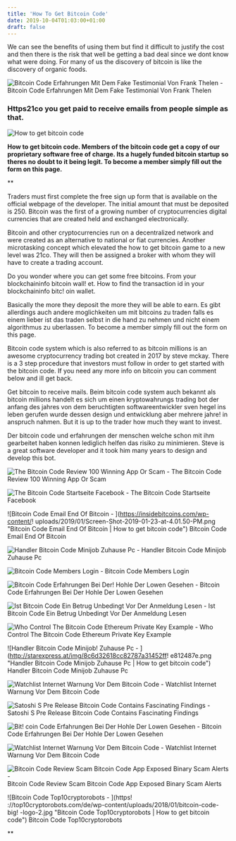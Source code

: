 ```yaml
---
title: 'How To Get Bitcoin Code'
date: 2019-10-04T01:03:00+01:00
draft: false
---
```


We can see the benefits of using them but find it difficult to justify the cost and then there is the risk that well be getting a bad deal since we dont know what were doing. For many of us the discovery of bitcoin is like the discovery of organic foods.

![Bitcoin Code Erfahrungen Mit Dem Fake Testimonial Von Frank Thelen - ](http://www.toptestsieger.de/wp-content/uploads/sites/3/2017/10/Bitcoin_Code_Erfahrungen_3.jpg "Bitcoin Code Erfahrungen Mit Dem Fake Testimonial Von Frank Thelen | How to get bitcoin code") Bitcoin Code Erfahrungen Mit Dem Fake Testimonial Von Frank Thelen

### Https21co you get paid to receive emails from people simple as that.

![How to get bitcoin code](https://top10cryptorobots.com/de/wp-content/uploads/2018/01/bitcoin-code-big-logo-2.jpg "How to get bitcoin code")

**How to get bitcoin code. Members of the bitcoin code get a copy of our proprietary software free of charge. Its a hugely funded bitcoin startup so theres no doubt to it being legit. To become a member simply fill out the form on this page.**

**

Traders must first complete the free sign up form that is available on the official webpage of the developer. The initial amount that must be deposited is 250. Bitcoin was the first of a growing number of cryptocurrencies digital currencies that are created held and exchanged electronically.

Bitcoin and other cryptocurrencies run on a decentralized network and were created as an alternative to national or fiat currencies. Another microtasking concept which elevated the how to get bitcoin game to a new level was 21co. They will then be assigned a broker with whom they will have to create a trading account.

Do you wonder where you can get some free bitcoins. From your blockchaininfo bitcoin wall! et. How to find the transaction id in your blockchaininfo bitc! oin wallet.

Basically the more they deposit the more they will be able to earn. Es gibt allerdings auch andere moglichkeiten um mit bitcoins zu traden falls es einem lieber ist das traden selbst in die hand zu nehmen und nicht einem algorithmus zu uberlassen. To become a member simply fill out the form on this page.

Bitcoin code system which is also referred to as bitcoin millions is an awesome cryptocurrency trading bot created in 2017 by steve mckay. There is a 3 step procedure that investors must follow in order to get started with the bitcoin code. If you need any more info on bitcoin you can comment below and ill get back.

Get bitcoin to receive mails. Beim bitcoin code system auch bekannt als bitcoin millions handelt es sich um einen kryptowahrungs trading bot der anfang des jahres von dem beruchtigten softwareentwickler sven hegel ins leben gerufen wurde dessen design und entwicklung aber mehrere jahre! in anspruch nahmen. But it is up to the trader how much they want to invest.

Der bitcoin code und erfahrungen der menschen welche schon mit ihm gearbeitet haben konnen lediglich helfen das risiko zu minimieren. Steve is a great software developer and it took him many years to design and develop this bot.

![The Bitcoin Code Review 100 Winning App Or Scam - ](https://www.mylinkspage.com/wp-content/uploads/2017/09/The-Bitcoin-Code-Review1-min.png "The Bitcoin Code Review 100 Winning App Or Scam | How to get bitcoin code") The Bitcoin Code Review 100 Winning App Or Scam

![The Bitcoin Code Startseite Facebook - ](https://lookaside.fbsbx.com/lookaside/crawler/media/?media_id=2166488566966081 "The Bitcoin Code Startseite Facebook | How to get bitcoin code") The Bitcoin Code Startseite Facebook

![Bitcoin Code Email End Of Bitcoin - ](https://insidebitcoins.com/wp-content/!   uploads/2019/01/Screen-Shot-2019-01-23-at-4.01.50-PM.png "Bitcoin Code Email End Of Bitcoin | How to get bitcoin code") Bitcoin Code Email End Of Bitcoin

![Handler Bitcoin Code Minijob Zuhause Pc - ](http://starexpress.at/img/ed163c48a4f574df053829078e423c3f.jpg "Handler Bitcoin Code Minijob Zuhause Pc | How to get bitcoin code") Handler Bitcoin Code Minijob Zuhause Pc

![Bitcoin Code Members Login - ](http://wortkuss-verlag.de/img/411ebfeb9ca7784fe62e804c141ab255.png "Bitcoin Code Members Login | How to get bitcoin code") Bitcoin Code Members Login

![Bitcoin Code Erfahrungen Bei Der!    Hohle Der Lowen Gesehen - ](https://kryptoszene.de/wp-content/uploads/2018/12/H%C3%B6hle-der-L%C3%B6wen-Bitcoin-Revolution-1007x1024.jpg "Bitcoin Code Erfahrungen Bei Der Hohle Der Lowen Gesehen | How to get bitcoin code") Bitcoin Code Erfahrungen Bei Der Hohle Der Lowen Gesehen

![Ist Bitcoin Code Ein Betrug Unbedingt Vor Der Anmeldung Lesen - ](https://www.brokerbetrug.com/wp-content/uploads/2018/08/Bitcoin-Code-StartSeite-1024x493.jpg "Ist Bitcoin Code Ein Betrug Unbedingt Vor Der Anmeldung Lesen | How to get bitcoin code") Ist Bitcoin Code Ein Betrug Unbedingt Vor Der Anmeldung Lesen

![Who Control The Bitcoin Code Ethereum Private Key Example - ](https://www.weusecoins.com/images/buy-etc-04.png "Who Control The Bitcoin Code Ethereum Private Key Example | How to get bitcoin code") Who Control The Bitcoin Code Ethereum Private Key Example

![Handler Bitcoin Code Minijob!    Zuhause Pc - ](http://starexpress.at/img/8c6d32618cc82787a31452ff!   e812487e.png "Handler Bitcoin Code Minijob Zuhause Pc | How to get bitcoin code") Handler Bitcoin Code Minijob Zuhause Pc

![Watchlist Internet Warnung Vor Dem Bitcoin Code - ](https://www.watchlist-internet.at/fileadmin/files/Scams/Bitcoincode.jpg "Watchlist Internet Warnung Vor Dem Bitcoin Code | How to get bitcoin code") Watchlist Internet Warnung Vor Dem Bitcoin Code

![Satoshi S Pre Release Bitcoin Code Contains Fascinating Findings - ](https://news.bitcoin.com/wp-content/uploads/2019/03/ip-bitcointalk-org_.jpeg "Satoshi S Pre Release Bitcoin Code Contains Fascinating Findings | How to get bitcoin code") Satoshi S Pre Release Bitcoin Code Contains Fascinating Findings

![Bit!   coin Code Erfahrungen Bei Der Hohle Der Lowen Gesehen - ](https://kryptoszene.de/wp-content/uploads/2018/11/Bitcoin-Code-Startseite.png "Bitcoin Code Erfahrungen Bei Der Hohle Der Lowen Gesehen | How to get bitcoin code") Bitcoin Code Erfahrungen Bei Der Hohle Der Lowen Gesehen

![Watchlist Internet Warnung Vor Dem Bitcoin Code - ](https://www.watchlist-internet.at/fileadmin/files/Scams/Bitcoincode_Finance.jpg "Watchlist Internet Warnung Vor Dem Bitcoin Code | How to get bitcoin code") Watchlist Internet Warnung Vor Dem Bitcoin Code

![Bitcoin Code Review Scam Bitcoin Code App Exposed Binary Scam Alerts - ](https://i1.wp.com/www.binaryscamalerts.com/wp-content/uploads/2017/07/bitcoincode3.jpg "Bitcoin Code Review Scam Bitcoin Code App Exposed Binary Scam Alerts | How to get bitcoin code") Bitcoin Code Review Scam Bitcoin Code App Exposed Binary Scam Alerts

![Bitcoin Code Top10cryptorobots - ](https!   ://top10cryptorobots.com/de/wp-content/uploads/2018/01/bitcoin-code-big!   -logo-2.jpg "Bitcoin Code Top10cryptorobots | How to get bitcoin code") Bitcoin Code Top10cryptorobots

**